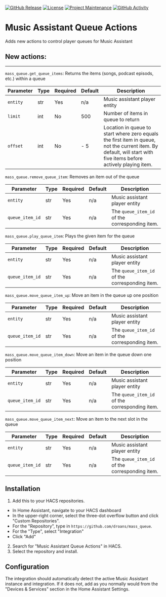 [![GitHub Release](https://img.shields.io/github/release/droans/mass_queue.svg?style=for-the-badge)](https://github.com/droans/mass_card/releases)
[![License](https://img.shields.io/github/license/droans/mass_queue.svg?style=for-the-badge)](LICENSE)
[![Project Maintenance](https://img.shields.io/badge/maintainer-droans-blue.svg?style=for-the-badge)](https://github.com/droans)
[![GitHub Activity](https://img.shields.io/github/last-commit/droans/mass_queue?style=for-the-badge)](https://github.com/droans/mass_card/commits/main)

# Music Assistant Queue Actions

Adds new actions to control player queues for Music Assistant 

## New actions:

---
`mass_queue.get_queue_items`: Returns the items (songs, podcast episods, etc.) within a queue

| Parameter | Type | Required | Default                     | Description                                                                                                                                                      |
|-----------|------|----------|-----------------------------|------------------------------------------------------------------------------------------------------------------------------------------------------------------|
| `entity`  | str  | Yes      | n/a                         | Music assistant player entity                                                                                                                                    |
| `limit`   | int  | No       | 500                         | Number of items in queue to return                                                                                                                               |
| `offset`  | int  | No       | <Current Item Position> - 5 | Location in queue to start where zero equals the first item in queue, not the current item. By default, will start with five items before actively playing item. |

`mass_queue.remove_queue_item`: Removes an item out of the queue

| Parameter       | Type | Required | Default | Description                                    |
|-----------------|------|----------|---------|------------------------------------------------|
| `entity`        | str  | Yes      | n/a     | Music assistant player entity                  |
| `queue_item_id` | str  | Yes      | n/a     | The `queue_item_id` of the corresponding item. |

`mass_queue.play_queue_item`: Plays the given item for the queue

| Parameter       | Type | Required | Default | Description                                    |
|-----------------|------|----------|---------|------------------------------------------------|
| `entity`        | str  | Yes      | n/a     | Music assistant player entity                  |
| `queue_item_id` | str  | Yes      | n/a     | The `queue_item_id` of the corresponding item. |

`mass_queue.move_queue_item_up`: Move an item in the queue up one position

| Parameter       | Type | Required | Default | Description                                    |
|-----------------|------|----------|---------|------------------------------------------------|
| `entity`        | str  | Yes      | n/a     | Music assistant player entity                  |
| `queue_item_id` | str  | Yes      | n/a     | The `queue_item_id` of the corresponding item. |

`mass_queue.move_queue_item_down`: Move an item in the queue down one position

| Parameter       | Type | Required | Default | Description                                    |
|-----------------|------|----------|---------|------------------------------------------------|
| `entity`        | str  | Yes      | n/a     | Music assistant player entity                  |
| `queue_item_id` | str  | Yes      | n/a     | The `queue_item_id` of the corresponding item. |

`mass_queue.move_queue_item_next`: Move an item to the next slot in the queue

| Parameter       | Type | Required | Default | Description                                    |
|-----------------|------|----------|---------|------------------------------------------------|
| `entity`        | str  | Yes      | n/a     | Music assistant player entity                  |
| `queue_item_id` | str  | Yes      | n/a     | The `queue_item_id` of the corresponding item. |


## Installation

1. Add this to your HACS repositories.
  * In Home Assistant, navigate to your HACS dashboard
  * In the upper-right corner, select the three-dot overflow button and click "Custom Repositories".
  * For the "Repository", type in `https://github.com/droans/mass_queue`. 
  * For the "Type", select "Integration"
  * Click "Add"
2. Search for "Music Assistant Queue Actions" in HACS. 
3. Select the repository and install. 

## Configuration

The integration should automatically detect the active Music Assistant instance and integration. If it does not, add as you normally would from the "Devices & Services" section in the Home Assistant Settings.